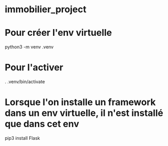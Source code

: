 # immobilier_project

# Pour créer l'env virtuelle 
python3 -m venv .venv  
# Pour l'activer 
. .venv/bin/activate 
# Lorsque l'on installe un framework dans un env virtuelle, il n'est installé que dans cet env 
pip3 install Flask 